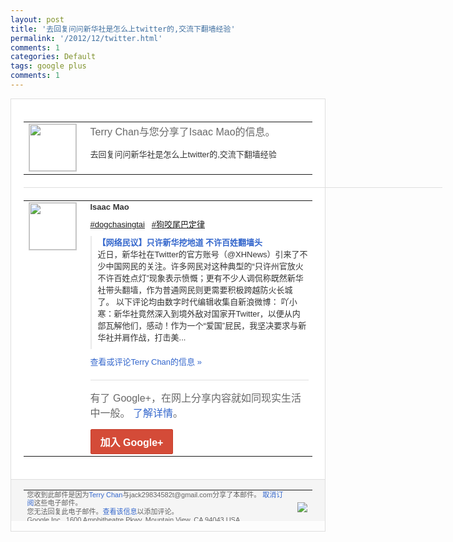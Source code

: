 ```yaml
---
layout: post
title: '去回复问问新华社是怎么上twitter的,交流下翻墙经验'
permalink: '/2012/12/twitter.html'
comments: 1
categories: Default
tags: google plus
comments: 1
---
```

<div style="border:solid 1px #dfdfdf;color:#686868;font:13px Arial"><div style="background-color:#fff;padding:20px;"><table cellpadding="0" cellspacing="0"><tr><td style="padding-right:15px;vertical-align:top"><a href="https://plus.google.com/_/notifications/emlink?emrecipient=110200756825219614165&amp;emid=CLjrms6viLQCFcsDTAodX28AAA&amp;path=%2F108643996575278738906&amp;dt=1354885983814&amp;uob=8"><img height="75" src="https://lh3.googleusercontent.com/-KKRGTyJ5Bl0/AAAAAAAAAAI/AAAAAAAAtnY/R4QEWIp3Ur0/s75-c-k-a/photo.jpg" style="border:solid 1px #cccccc;" width="75"/></a></td><td style="width:578px;color:#333;font:13px Arial;vertical-align:top"><div style="color:#686868;font:16px Arial;padding-bottom:15px">Terry Chan与您分享了Isaac Mao的信息。</div><div style="padding-bottom:10px">去回复问问新华社是怎么上twitter的<wbr/>,交流下翻墙经验</div></td></tr></table><div style="margin:20px 0;border-bottom:solid 1px #dfdfdf;width:670px"></div><table cellpadding="0" cellspacing="0"><tr><td style="padding-right:15px;vertical-align:top"><a href="https://plus.google.com/_/notifications/emlink?emrecipient=110200756825219614165&amp;emid=CLjrms6viLQCFcsDTAodX28AAA&amp;path=%2F108255121787158995006&amp;dt=1354885983814&amp;uob=8"><img height="75" src="https://lh3.googleusercontent.com/-RlFYOkBPkfw/AAAAAAAAAAI/AAAAAAAAAAA/QbheSeHOhHY/s75-c-k-a/photo.jpg" style="border:solid 1px #cccccc;" width="75"/></a></td><td style="width:578px;color:#333;font:13px Arial;vertical-align:top"><div style="font-weight:bold;padding-bottom:10px">Isaac Mao</div><div style="padding-bottom:10px"> <a class="ot-hashtag" href="https://plus.google.com/s/%23dogchasingtai">#dogchasingtai</a> &nbsp; <a class="ot-hashtag" href="https://plus.google.com/s/%23%E7%8B%97%E5%92%AC%E5%B0%BE%E5%B7%B4%E5%AE%9A%E5%BE%8B">#狗咬尾巴定律</a></div><div style="margin-bottom:10px;padding-left:10px; border-left:2px solid #EAEAEA"><span style="margin-right:5px"><a href="http://chinadigitaltimes.net/chinese/2012/12/%e3%80%90%e7%bd%91%e7%bb%9c%e6%b0%91%e8%ae%ae%e3%80%91%e5%8f%aa%e8%ae%b8%e6%96%b0%e5%8d%8e%e6%8c%96%e5%9c%b0%e9%81%93-%e4%b8%8d%e8%ae%b8%e7%99%be%e5%a7%93%e7%bf%bb%e5%a2%99%e5%a4%b4/" style="color:#3366CC;text-decoration:none"><span style="font-weight:bold">【网络民议】只许新华挖地道 不许百姓翻墙头</span></a><div style="padding-bottom:10px">近日，新华社在Twitter的官方账号（<wbr/>@XHNews）引来了不少中国网民的关注<wbr/>。许多网民对这种典型的“只许州官放火不许<wbr/>百姓点灯”现象表示愤慨；更有不少人调侃称<wbr/>既然新华社带头翻墙，作为普通网民则更需要<wbr/>积极跨越防火长城了。    以下评论均由数字<wbr/>时代编辑收集自新浪微博：  吖小寒：新华社<wbr/>竟然深入到境外敌对国家开Twitter，<wbr/>以便从内部瓦解他们，感动！作为一个“爱国<wbr/>”屁民，我坚决要求与新华社并肩作战，打击<wbr/>美...</div></span></div><a href="https://plus.google.com/_/notifications/emlink?emrecipient=110200756825219614165&amp;emid=CLjrms6viLQCFcsDTAodX28AAA&amp;path=%2F108643996575278738906%2Fposts%2FgRCDvXYMypt%3Fgpinv%3DAMIXal8hmNWZgKz5tXqsHKDQGJnz62ftUw2BZ4u_Ac0gstlI5gFrI7V7u7VkjDvnIW5BTzmbNUZ0VDZQkw7ztqDF_3pdSkSptrcJxJmwNRXtpNHPEx8YMYg&amp;dt=1354885983814&amp;uob=8" style="color:#3366CC;text-decoration:none">查看或评论Terry Chan的信息 »</a><div style="margin-top:20px;border-top:solid 1px #dfdfdf"><div style="padding:15px 0;color:#686868;font:16px Arial">有了 Google+，在网上分享内容就如同现实生活中一般。 <a href="http://www.google.com/+/learnmore/" style="color:#3366CC;text-decoration:none">了解详情</a>。</div><a href="https://plus.google.com/_/notifications/emlink?emrecipient=110200756825219614165&amp;emid=CLjrms6viLQCFcsDTAodX28AAA&amp;path=%2F%3Fgpinv%3DAMIXal8hmNWZgKz5tXqsHKDQGJnz62ftUw2BZ4u_Ac0gstlI5gFrI7V7u7VkjDvnIW5BTzmbNUZ0VDZQkw7ztqDF_3pdSkSptrcJxJmwNRXtpNHPEx8YMYg&amp;dt=1354885983814&amp;uob=8" style="display:inline-block;padding:7px 15px;background-color:#d44b38; color:#fff;font-size:16px; font-weight:bold;border-radius:2px;-webkit-border-radius:2px; -moz-border-radius:2px;border:solid 1px #c43b28; white-space:nowrap;text-decoration:none">加入 Google+</a></div></td></tr></table></div><div style="border-top:solid 1px #dfdfdf;padding:0 20px; background-color:#f5f5f5"><table cellpadding="0" cellspacing="0" style="height:50px"><tbody><tr><td style="vertical-align:middle;width:100%; color:#636363;font:11px Arial; line-height:120%">您收到此邮件是因为<a href="https://plus.google.com/_/notifications/emlink?emrecipient=110200756825219614165&amp;emid=CLjrms6viLQCFcsDTAodX28AAA&amp;path=%2F108643996575278738906%3Fgpinv%3DAMIXal8hmNWZgKz5tXqsHKDQGJnz62ftUw2BZ4u_Ac0gstlI5gFrI7V7u7VkjDvnIW5BTzmbNUZ0VDZQkw7ztqDF_3pdSkSptrcJxJmwNRXtpNHPEx8YMYg&amp;dt=1354885983814&amp;uob=8" style="color:#3366CC;text-decoration:none">Terry Chan</a>与jack29834582t@gmail.com分享了本邮件。 <a href="https://plus.google.com/_/notifications/emlink?emrecipient=110200756825219614165&amp;emid=CLjrms6viLQCFcsDTAodX28AAA&amp;path=%2F_%2Fnonplus%2Femailsettings%3Fgpinv%3DAMIXal8hmNWZgKz5tXqsHKDQGJnz62ftUw2BZ4u_Ac0gstlI5gFrI7V7u7VkjDvnIW5BTzmbNUZ0VDZQkw7ztqDF_3pdSkSptrcJxJmwNRXtpNHPEx8YMYg%26est%3DADH5u8UFV_n8b4GwpraMUD1x1KLRAAEwnvHMxm1ZEojDnbfTw4DDBiovITwdgSXtgFsCo-DquyH0d9U9WguqJf2MXKSfLBJtseTS0naU_0Eo4rIuW2pyUvQq0W0dagmjkdVCUUNcMTtOikEov_i0kIiD3Jc8fQTQAA&amp;dt=1354885983814&amp;uob=8" style="color:#3366CC;text-decoration:none">取消订阅</a>这些电子邮件。<br/>您无法回复此电子邮件。<a href="https://plus.google.com/_/notifications/emlink?emrecipient=110200756825219614165&amp;emid=CLjrms6viLQCFcsDTAodX28AAA&amp;path=%2F108643996575278738906%2Fposts%2FgRCDvXYMypt%3Fgpinv%3DAMIXal8hmNWZgKz5tXqsHKDQGJnz62ftUw2BZ4u_Ac0gstlI5gFrI7V7u7VkjDvnIW5BTzmbNUZ0VDZQkw7ztqDF_3pdSkSptrcJxJmwNRXtpNHPEx8YMYg&amp;dt=1354885983814&amp;uob=8" style="color:#3366CC;text-decoration:none">查看该信息</a>以添加评论。<br/>Google Inc., 1600 Amphitheatre Pkwy, Mountain View, CA 94043 USA<br/></td><td><img src="https://ssl.gstatic.com/s2/oz/images/notifications/logo/google-plus-6617a72bb36cc548861652780c9e6ff1.png"/></td></tr></tbody></table></div></div>